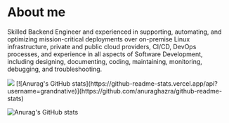 # About me

Skilled Backend Engineer and experienced in supporting, automating, and optimizing mission-critical
deployments over on-premise Linux infrastructure, private and public cloud providers, CI/CD, DevOps processes,
and experience in all aspects of Software Development, including designing, documenting, coding, maintaining,
monitoring, debugging, and troubleshooting.

  <img src="https://github-readme-stats-sigma-five.vercel.app/api?username=grandnative&show_icons=true&theme=dark&count_private=true"/>
[![Anurag's GitHub stats](https://github-readme-stats.vercel.app/api?username=grandnative)](https://github.com/anuraghazra/github-readme-stats)

![Anurag's GitHub stats](https://github-readme-stats.vercel.app/api?username=grandnative&show_icons=true&theme=vue-dark)

